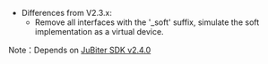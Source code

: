 + Differences from V2.3.x:
  + Remove all interfaces with the '_soft' suffix, simulate the soft implementation as a virtual device.

Note：Depends on [JuBiter SDK v2.4.0](https://github.com/JubiterWallet/JubiterSDK_C/releases/tag/v2.4.0)